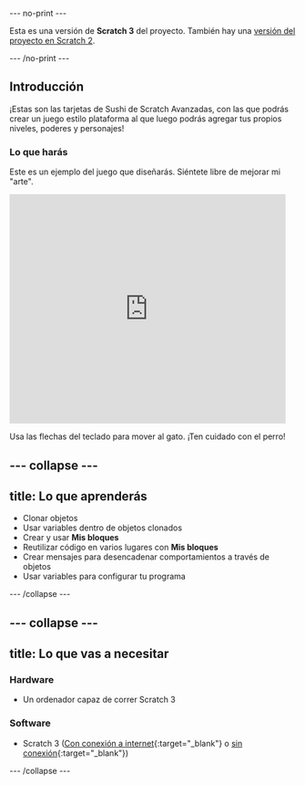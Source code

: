 \--- no-print \---

Esta es una versión de **Scratch 3** del proyecto. También hay una [versión del proyecto en Scratch 2](https://projects.raspberrypi.org/en/projects/cd-advanced-scratch-sushi-scratch2).

\--- /no-print \---

## Introducción

¡Estas son las tarjetas de Sushi de Scratch Avanzadas, con las que podrás crear un juego estilo plataforma al que luego podrás agregar tus propios niveles, poderes y personajes!

### Lo que harás

Este es un ejemplo del juego que diseñarás. Siéntete libre de mejorar mi "arte".

<div class="scratch-preview">
  <iframe allowtransparency="true" width="485" height="402" src="https://scratch.mit.edu/projects/embed/454114430/?autostart=false" frameborder="0"></iframe>
</div>

Usa las flechas del teclado para mover al gato. ¡Ten cuidado con el perro!

## \--- collapse \---

## title: Lo que aprenderás

+ Clonar objetos
+ Usar variables dentro de objetos clonados
+ Crear y usar **Mis bloques**
+ Reutilizar código en varios lugares con **Mis bloques**
+ Crear mensajes para desencadenar comportamientos a través de objetos
+ Usar variables para configurar tu programa

\--- /collapse \---

## \--- collapse \---

## title: Lo que vas a necesitar

### Hardware

+ Un ordenador capaz de correr Scratch 3

### Software

+ Scratch 3 ([Con conexión a internet](https://scratch.mit.edu/projects/editor/){:target="_blank"} o [sin conexión](https://scratch.mit.edu/download/){:target="_blank"})

\--- /collapse \---